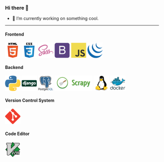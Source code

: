 ### Hi there 👋

- 🔭 I’m currently working on something cool.

----------------------------------------------

#### Frontend

<div align="left">
    <img src="./icons/html.svg" width="50" height="50" alt="HTML" />
    <img src="./icons/css.svg" width="50" height="50" alt="CSS" />
    <img src="./icons/sass.svg" width="50" height="50" alt="Sass" />
    <img src="./icons/bootstrap.svg" width="50" height="50" alt="Bootstrap" />
    <img src="./icons/js.svg" width="50" height="50" alt="JavaScript" />
    <img src="./icons/jquery.png" width="50" height="50" alt="JQuery" />
</div>


#### Backend

<div align="left">
    <img src="./icons/python.png" width="50" height="50" alt="Python" />
    <img src="./icons/django.png" width="50" height="50" alt="Django" />
    <img src="./icons/postgresql.webp" width="50" height="50" alt="PostgreSQL" />
    <img src="./icons/scrapy.png" height="50" alt="Scrapy" />
    <img src="./icons/linux.svg" height="50" alt="Linux" />
    <img src="./icons/docker.svg" height="50" alt="Docker" />
</div>


#### Version Control System
<img src="./icons/git.svg" height="50" alt="Git" />


#### Code Editor
<img src="./icons/vim.png" height="50" alt="Vim" />
